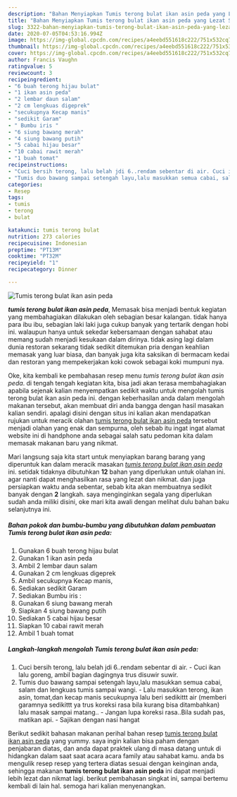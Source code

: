 ```yaml
---
description: "Bahan Menyiapkan Tumis terong bulat ikan asin peda yang Lezat Sekali"
title: "Bahan Menyiapkan Tumis terong bulat ikan asin peda yang Lezat Sekali"
slug: 3322-bahan-menyiapkan-tumis-terong-bulat-ikan-asin-peda-yang-lezat-sekali
date: 2020-07-05T04:53:16.994Z
image: https://img-global.cpcdn.com/recipes/a4eebd551618c222/751x532cq70/tumis-terong-bulat-ikan-asin-peda-foto-resep-utama.jpg
thumbnail: https://img-global.cpcdn.com/recipes/a4eebd551618c222/751x532cq70/tumis-terong-bulat-ikan-asin-peda-foto-resep-utama.jpg
cover: https://img-global.cpcdn.com/recipes/a4eebd551618c222/751x532cq70/tumis-terong-bulat-ikan-asin-peda-foto-resep-utama.jpg
author: Francis Vaughn
ratingvalue: 5
reviewcount: 3
recipeingredient:
- "6 buah terong hijau bulat"
- "1 ikan asin peda"
- "2 lembar daun salam"
- "2 cm lengkuas digeprek"
- "secukupnya Kecap manis"
- "sedikit Garam"
- " Bumbu iris "
- "6 siung bawang merah"
- "4 siung bawang putih"
- "5 cabai hijau besar"
- "10 cabai rawit merah"
- "1 buah tomat"
recipeinstructions:
- "Cuci bersih terong, lalu belah jdi 6..rendam sebentar di air. Cuci ikan lalu goreng, ambil bagian dagingnya trus disuwir suwir."
- "Tumis duo bawang sampai setengah layu,lalu masukkan semua cabai, salam dan lengkuas tumis sampai wangi. Lalu masukkan terong, ikan asin, tomat,dan kecap manis secukupnya lalu beri sedikittt air (memberi garamnya sedikittt ya trus koreksi rasa bila kurang bisa ditambahkan) lalu masak sampai matang.. Jangan lupa koreksi rasa..Bila sudah pas, matikan api. Sajikan dengan nasi hangat"
categories:
- Resep
tags:
- tumis
- terong
- bulat

katakunci: tumis terong bulat 
nutrition: 273 calories
recipecuisine: Indonesian
preptime: "PT13M"
cooktime: "PT32M"
recipeyield: "1"
recipecategory: Dinner

---
```



![Tumis terong bulat ikan asin peda](https://img-global.cpcdn.com/recipes/a4eebd551618c222/751x532cq70/tumis-terong-bulat-ikan-asin-peda-foto-resep-utama.jpg)

<b><i>tumis terong bulat ikan asin peda</i></b>, Memasak bisa menjadi bentuk kegiatan yang membahagiakan dilakukan oleh sebagian besar kalangan. tidak hanya para ibu ibu, sebagian laki laki juga cukup banyak yang tertarik dengan hobi ini. walaupun hanya untuk sekedar kebersamaan dengan sahabat atau memang sudah menjadi kesukaan dalam dirinya. tidak asing lagi dalam dunia restoran sekarang tidak sedikit ditemukan pria dengan keahlian memasak yang luar biasa, dan banyak juga kita saksikan di bermacam kedai dan restoran yang mempekerjakan koki cowok sebagai koki mumpuni nya.

Oke, kita kembali ke pembahasan resep menu <i>tumis terong bulat ikan asin peda</i>. di tengah tengah kegiatan kita, bisa jadi akan terasa membahagiakan apabila sejenak kalian menyempatkan sedikit waktu untuk mengolah tumis terong bulat ikan asin peda ini. dengan keberhasilan anda dalam mengolah makanan tersebut, akan membuat diri anda bangga dengan hasil masakan kalian sendiri. apalagi disini dengan situs ini kalian akan mendapatkan rujukan untuk meracik olahan <u>tumis terong bulat ikan asin peda</u> tersebut menjadi olahan yang enak dan sempurna, oleh sebab itu ingat ingat alamat website ini di handphone anda sebagai salah satu pedoman kita dalam memasak makanan baru yang nikmat.




Mari langsung saja kita start untuk menyiapkan barang barang yang diperuntuk kan dalam meracik masakan <u><i>tumis terong bulat ikan asin peda</i></u> ini. setidak tidaknya dibutuhkan <b>12</b> bahan yang diperlukan untuk olahan ini. agar nanti dapat menghasilkan rasa yang lezat dan nikmat. dan juga persiapkan waktu anda sebentar, sebab kita akan membuatnya sedikit banyak dengan <b>2</b> langkah. saya menginginkan segala yang diperlukan sudah anda miliki disini, oke mari kita awali dengan melihat dulu bahan baku selanjutnya ini.

<!--inarticleads1-->

##### Bahan pokok dan bumbu-bumbu yang dibutuhkan dalam pembuatan Tumis terong bulat ikan asin peda:

1. Gunakan 6 buah terong hijau bulat
1. Gunakan 1 ikan asin peda
1. Ambil 2 lembar daun salam
1. Gunakan 2 cm lengkuas digeprek
1. Ambil secukupnya Kecap manis,
1. Sediakan sedikit Garam
1. Sediakan  Bumbu iris :
1. Gunakan 6 siung bawang merah
1. Siapkan 4 siung bawang putih
1. Sediakan 5 cabai hijau besar
1. Siapkan 10 cabai rawit merah
1. Ambil 1 buah tomat




<!--inarticleads2-->

##### Langkah-langkah mengolah Tumis terong bulat ikan asin peda:

1. Cuci bersih terong, lalu belah jdi 6..rendam sebentar di air. - Cuci ikan lalu goreng, ambil bagian dagingnya trus disuwir suwir.
1. Tumis duo bawang sampai setengah layu,lalu masukkan semua cabai, salam dan lengkuas tumis sampai wangi. - Lalu masukkan terong, ikan asin, tomat,dan kecap manis secukupnya lalu beri sedikittt air (memberi garamnya sedikittt ya trus koreksi rasa bila kurang bisa ditambahkan) lalu masak sampai matang.. - Jangan lupa koreksi rasa..Bila sudah pas, matikan api. - Sajikan dengan nasi hangat




Berikut sedikit bahasan makanan perihal bahan resep <u>tumis terong bulat ikan asin peda</u> yang yummy. saya ingin kalian bisa paham dengan penjabaran diatas, dan anda dapat praktek ulang di masa datang untuk di hidangkan dalam saat saat acara acara family atau sahabat kamu. anda bs mengulik resep resep yang tertera diatas sesuai dengan keinginan anda, sehingga makanan <b>tumis terong bulat ikan asin peda</b> ini dapat menjadi lebih lezat dan nikmat lagi. berikut pembahasan singkat ini, sampai bertemu kembali di lain hal. semoga hari kalian menyenangkan.
